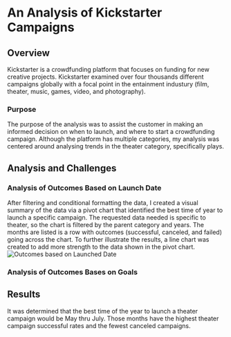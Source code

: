 # An Analysis of Kickstarter Campaigns
## Overview ##
Kickstarter is a crowdfunding platform that focuses on funding for new creative projects. Kickstarter examined over four thousands different campaigns globally with a focal point in the entainment industury (film, theater, music, games, video, and photography).
### Purpose ###
The purpose of the analysis was to assist the customer in making an informed decision on when to launch, and where to start a crowdfunding campaign. Although the platform has multiple categories, my analysis was centered around analysing trends in the theater category, specifically plays. 
## Analysis and Challenges ##
### Analysis of Outcomes Based on Launch Date
After filtering and conditional formatting the data, I created a visual summary of the data via a pivot chart that identified the best time of year to launch a specific campaign. The requested data needed is specific to theater, so the chart is filtered by the parent category and years. The months are listed is a row with outcomes (successful, canceled, and failed) going across the chart. To further illustrate the results, a line chart was created to add more strength to the data shown in the pivot chart. 
![Outcomes based on Launched Date](https://user-images.githubusercontent.com/100165760/160290799-1cc4cf0b-1881-4ae5-9004-cfc1b5970f59.png)
### Analysis of Outcomes Bases on Goals




## Results
It was determined that the best time of the year to launch a theater campaign would be May thru July. Those months have the highest theater campaign successful rates and the fewest canceled campaigns.

